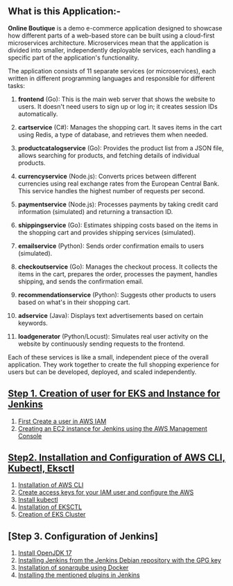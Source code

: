 ## What is this Application:- 

**Online Boutique** is a demo e-commerce application designed to showcase how different parts of a web-based store can be built using a cloud-first microservices architecture. Microservices mean that the application is divided into smaller, independently deployable services, each handling a specific part of the application's functionality.

The application consists of 11 separate services (or microservices), each written in different programming languages and responsible for different tasks:

1. **frontend** (Go): This is the main web server that shows the website to users. It doesn't need users to sign up or log in; it creates session IDs automatically.

2. **cartservice** (C#): Manages the shopping cart. It saves items in the cart using Redis, a type of database, and retrieves them when needed.

3. **productcatalogservice** (Go): Provides the product list from a JSON file, allows searching for products, and fetching details of individual products.

4. **currencyservice** (Node.js): Converts prices between different currencies using real exchange rates from the European Central Bank. This service handles the highest number of requests per second.

5. **paymentservice** (Node.js): Processes payments by taking credit card information (simulated) and returning a transaction ID.

6. **shippingservice** (Go): Estimates shipping costs based on the items in the shopping cart and provides shipping services (simulated).

7. **emailservice** (Python): Sends order confirmation emails to users (simulated).

8. **checkoutservice** (Go): Manages the checkout process. It collects the items in the cart, prepares the order, processes the payment, handles shipping, and sends the confirmation email.

9. **recommendationservice** (Python): Suggests other products to users based on what's in their shopping cart.

10. **adservice** (Java): Displays text advertisements based on certain keywords.

11. **loadgenerator** (Python/Locust): Simulates real user activity on the website by continuously sending requests to the frontend.

Each of these services is like a small, independent piece of the overall application. They work together to create the full shopping experience for users but can be developed, deployed, and scaled independently.


## [Step 1. Creation of user for EKS and Instance for Jenkins](https://github.com/Nachiketa-A/EKS-COMPLETE/blob/main/Step%201.md)

1. [First Create a user in AWS IAM](https://github.com/Nachiketa-A/EKS-COMPLETE/blob/main/Step%201.md#1-first-create-a-user-in-aws-iam-with-any-name)
2. [Creating an EC2 instance for Jenkins using the AWS Management Console](https://github.com/Nachiketa-A/EKS-COMPLETE/blob/main/Step%201.md#2-creating-an-ec2-instance-for-jenkins-using-the-aws-management-console)

## [Step2. Installation and Configuration of AWS CLI, Kubectl, Eksctl](https://github.com/Nachiketa-A/EKS-COMPLETE/blob/main/Step%202.md)

1. [Installation of AWS CLI](https://github.com/Nachiketa-A/EKS-COMPLETE/blob/main/Step%202.md#1-installation-of-aws-cli)
2. [Create access keys for your IAM user and configure the AWS](https://github.com/Nachiketa-A/EKS-COMPLETE/blob/main/Step%202.md#2-create-access-keys-for-your-iam-user-and-configure-the-aws)
3. [Install kubectl](https://github.com/Nachiketa-A/EKS-COMPLETE/blob/main/Step%202.md#3-install-kubectl)
4. [Installation of EKSCTL](https://github.com/Nachiketa-A/EKS-COMPLETE/blob/main/Step%202.md#4-installation-of-eksctl)
5. [Creation of EKS Cluster](https://github.com/Nachiketa-A/EKS-COMPLETE/blob/main/Step%202.md#5-creation-of-eks-cluster)

## [Step 3. Configuration of Jenkins]
1. [Install OpenJDK 17](https://github.com/Nachiketa-A/EKS-COMPLETE/blob/main/Step%203.md#1-install-openjdk-17)
2. [Installing Jenkins from the Jenkins Debian repository with the GPG key](https://github.com/Nachiketa-A/EKS-COMPLETE/blob/main/Step%203.md#2-installing-jenkins-from-the-jenkins-debian-repository-with-the-gpg-key)
3. [Installation of sonarqube using Docker](https://github.com/Nachiketa-A/EKS-COMPLETE/blob/main/Step%203.md#installing-the-mentioned-plugins-in-jenkins)
4. [Installing the mentioned plugins in Jenkins](https://github.com/Nachiketa-A/EKS-COMPLETE/blob/main/Step%203.md#installing-the-mentioned-plugins-in-jenkins)
